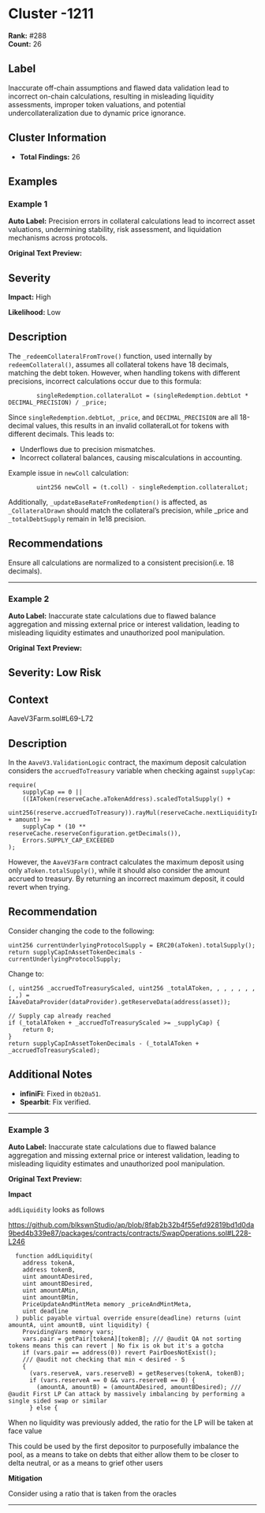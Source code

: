 # Cluster -1211

**Rank:** #288  
**Count:** 26  

## Label
Inaccurate off-chain assumptions and flawed data validation lead to incorrect on-chain calculations, resulting in misleading liquidity assessments, improper token valuations, and potential undercollateralization due to dynamic price ignorance.

## Cluster Information
- **Total Findings:** 26

## Examples

### Example 1

**Auto Label:** Precision errors in collateral calculations lead to incorrect asset valuations, undermining stability, risk assessment, and liquidation mechanisms across protocols.  

**Original Text Preview:**

## Severity

**Impact:** High

**Likelihood:** Low

## Description

The `_redeemCollateralFromTrove()` function, used internally by `redeemCollateral()`, assumes all collateral tokens have 18 decimals, matching the debt token. However, when handling tokens with different precisions, incorrect calculations occur due to this formula:

```solidity
        singleRedemption.collateralLot = (singleRedemption.debtLot * DECIMAL_PRECISION) / _price;
```

Since `singleRedemption.debtLot`, `_price`, and `DECIMAL_PRECISION` are all 18-decimal values, this results in an invalid collateralLot for tokens with different decimals. This leads to:

- Underflows due to precision mismatches.
- Incorrect collateral balances, causing miscalculations in accounting.

Example issue in `newColl` calculation:

```solidity
        uint256 newColl = (t.coll) - singleRedemption.collateralLot;
```

Additionally, `_updateBaseRateFromRedemption()` is affected, as `_CollateralDrawn` should match the collateral’s precision, while \_price and `_totalDebtSupply` remain in 1e18 precision.

## Recommendations

Ensure all calculations are normalized to a consistent precision(i.e. 18 decimals).

---
### Example 2

**Auto Label:** Inaccurate state calculations due to flawed balance aggregation and missing external price or interest validation, leading to misleading liquidity estimates and unauthorized pool manipulation.  

**Original Text Preview:**

## Severity: Low Risk

## Context
AaveV3Farm.sol#L69-L72

## Description
In the `AaveV3.ValidationLogic` contract, the maximum deposit calculation considers the `accruedToTreasury` variable when checking against `supplyCap`:

```solidity
require(
    supplyCap == 0 ||
    ((IAToken(reserveCache.aTokenAddress).scaledTotalSupply() +
    uint256(reserve.accruedToTreasury)).rayMul(reserveCache.nextLiquidityIndex) + amount) >=
    supplyCap * (10 ** reserveCache.reserveConfiguration.getDecimals()),
    Errors.SUPPLY_CAP_EXCEEDED
);
```

However, the `AaveV3Farm` contract calculates the maximum deposit using only `aToken.totalSupply()`, while it should also consider the amount accrued to treasury. By returning an incorrect maximum deposit, it could revert when trying.

## Recommendation
Consider changing the code to the following:

```solidity
uint256 currentUnderlyingProtocolSupply = ERC20(aToken).totalSupply();
return supplyCapInAssetTokenDecimals - currentUnderlyingProtocolSupply;
```

Change to:

```solidity
(, uint256 _accruedToTreasuryScaled, uint256 _totalAToken, , , , , , , , ,) =
IAaveDataProvider(dataProvider).getReserveData(address(asset));

// Supply cap already reached
if (_totalAToken + _accruedToTreasuryScaled >= _supplyCap) {
    return 0;
}
return supplyCapInAssetTokenDecimals - (_totalAToken + _accruedToTreasuryScaled);
```

## Additional Notes
- **infiniFi**: Fixed in `0b20a51`.
- **Spearbit**: Fix verified.

---
### Example 3

**Auto Label:** Inaccurate state calculations due to flawed balance aggregation and missing external price or interest validation, leading to misleading liquidity estimates and unauthorized pool manipulation.  

**Original Text Preview:**

**Impact**

`addLiquidity` looks as follows

https://github.com/blkswnStudio/ap/blob/8fab2b32b4f55efd92819bd1d0da9bed4b339e87/packages/contracts/contracts/SwapOperations.sol#L228-L246

```solidity
  function addLiquidity(
    address tokenA,
    address tokenB,
    uint amountADesired,
    uint amountBDesired,
    uint amountAMin,
    uint amountBMin,
    PriceUpdateAndMintMeta memory _priceAndMintMeta,
    uint deadline
  ) public payable virtual override ensure(deadline) returns (uint amountA, uint amountB, uint liquidity) {
    ProvidingVars memory vars;
    vars.pair = getPair[tokenA][tokenB]; /// @audit QA not sorting tokens means this can revert | No fix is ok but it's a gotcha
    if (vars.pair == address(0)) revert PairDoesNotExist();
    /// @audit not checking that min < desired - S
    {
      (vars.reserveA, vars.reserveB) = getReserves(tokenA, tokenB);
      if (vars.reserveA == 0 && vars.reserveB == 0) {
        (amountA, amountB) = (amountADesired, amountBDesired); /// @audit First LP Can attack by massively imbalancing by performing a single sided swap or similar
      } else {
```

When no liquidity was previously added, the ratio for the LP will be taken at face value

This could be used by the first depositor to purposefully imbalance the pool, as a means to take on debts that either allow them to be closer to delta neutral, or as a means to grief other users

**Mitigation**

Consider using a ratio that is taken from the oracles

---
